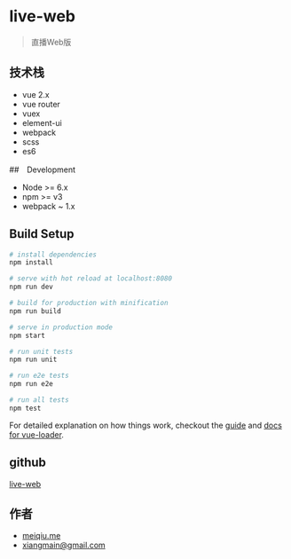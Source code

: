 # live-web

> 直播Web版

## 技术栈

- vue 2.x
- vue router
- vuex
- element-ui
- webpack
- scss
- es6

##　Development

- Node >= 6.x
- npm >= v3
- webpack ~ 1.x

## Build Setup

``` bash
# install dependencies
npm install

# serve with hot reload at localhost:8080
npm run dev

# build for production with minification
npm run build

# serve in production mode
npm start

# run unit tests
npm run unit

# run e2e tests
npm run e2e

# run all tests
npm test
```

For detailed explanation on how things work, checkout the [guide](http://vuejs-templates.github.io/webpack/) and [docs for vue-loader](http://vuejs.github.io/vue-loader).


## github

[live-web](https://github.com/microacup/live-web-vue)

## 作者

- [meiqiu.me](http://meiqiu.me) 
- xiangmain@gmail.com

